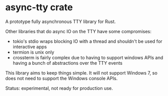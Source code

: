 # async-tty crate

A prototype fully asynchronous TTY library for Rust.

Other libraries that do async IO on the TTY have some compromises:

- tokio's stdio wraps blocking IO with a thread and shouldn't be used for interactive apps
- termion is unix only
- crossterm is fairly complex due to having to support windows APIs and having a bunch of
  abstractions over the TTY events

This library aims to keep things simple. It will not support Windows 7, so does not need to
support the Windows console APIs.

Status: experimental, not ready for production use.
